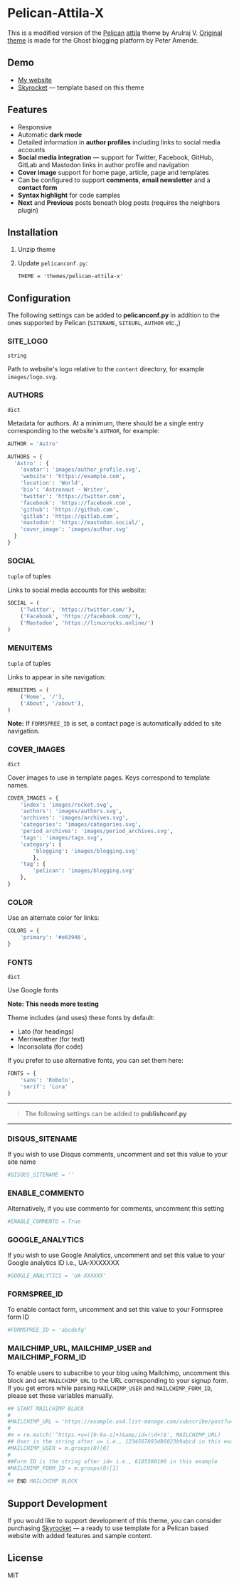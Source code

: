 # Pelican-Attila-X
This is a modified version of the [Pelican](https://github.com/getpelican/pelican) [attila](https://github.com/arulrajnet/attila) theme by Arulraj V. [Original theme](https://github.com/zutrinken/attila) is made for the Ghost blogging platform by Peter Amende.

## Demo
* [My website](https://vimaltech.com)
* [Skyrocket](https://skyrocket.vimaltech.com) — template based on this theme


## Features
- Responsive
- Automatic **dark mode**
- Detailed information in **author profiles** including links to social media accounts
- **Social media integration** — support for Twitter, Facebook, GitHub, GitLab and Mastodon links in author profile and navigation
- **Cover image** support for home page, article, page and templates
- Can be configured to support **comments**, **email newsletter** and a **contact form**
- **Syntax highlight** for code samples
- **Next** and **Previous** posts beneath blog posts (requires the neighbors plugin)

## Installation
1. Unzip theme
2. Update `pelicanconf.py`:
   
       THEME = 'themes/pelican-attila-x'
       
## Configuration
The following settings can be added to **pelicanconf.py** in addition to the ones supported by Pelican (`SITENAME`, `SITEURL`, `AUTHOR` etc.,)

### SITE_LOGO
`string`

Path to website's logo relative to the `content` directory, for example `images/logo.svg`.

### AUTHORS
`dict`

Metadata for authors. At a minimum, there should be a single entry corresponding to the website's `AUTHOR`, for example:

```python
AUTHOR = 'Astro'

AUTHORS = {
  'Astro' : {
    'avatar': 'images/author_profile.svg',
    'website': 'https://example.com',
    'location': 'World',
    'bio': 'Astronaut · Writer',
    'twitter': 'https://twitter.com',
    'facebook': 'https://facebook.com',
    'github': 'https://github.com',
    'gitlab': 'https://gitlab.com',
    'mastodon': 'https://mastodon.social/',
    'cover_image': 'images/author.svg'
  }
}
```

### SOCIAL
`tuple` of tuples

Links to social media accounts for this website:

```python
SOCIAL = (
    ('Twitter', 'https://twitter.com/'),
    ('Facebook', 'https://facebook.com/'),
    ('Mastodon', 'https://linuxrocks.online/')
)
```

### MENUITEMS
`tuple` of tuples

Links to appear in site navigation:

```python
MENUITEMS = (
    ('Home', '/'),
    ('About', '/about'),
)
```

**Note:** If `FORMSPREE_ID` is set, a contact page is automatically added to site navigation.

### COVER_IMAGES
`dict`

Cover images to use in template pages. Keys correspond to template names.

```python
COVER_IMAGES = {
    'index': 'images/rocket.svg',
    'authors': 'images/authors.svg',
    'archives': 'images/archives.svg',
    'categories': 'images/categories.svg',
    'period_archives': 'images/period_archives.svg',
    'tags': 'images/tags.svg',
    'category': {
        'blogging': 'images/blogging.svg'
        },
    'tag': {
        'pelican': 'images/blogging.svg'
    },
}
```

### COLOR
Use an alternate color for links:

```python
COLORS = {
    'primary': '#e63946',
}
```

### FONTS
`dict`

Use Google fonts 

**Note: This needs more testing**

Theme includes (and uses) these fonts by default:
* Lato (for headings)
* Merriweather (for text)
* Inconsolata (for code)

If you prefer to use alternative fonts, you can set them here:

```python
FONTS = {
    'sans': 'Roboto',
    'serif': 'Lora'
}
```

---

> The following settings can be added to **publishconf.py**

---
### DISQUS_SITENAME
If you wish to use Disqus comments, uncomment and set this value to your site name

```python
#DISQUS_SITENAME = ''
```

### ENABLE_COMMENTO
Alternatively, if you use commento for comments, uncomment this setting

```python
#ENABLE_COMMENTO = True
```

### GOOGLE_ANALYTICS
If you wish to use Google Analytics, uncomment and set this value to your Google analytics ID i.e., UA-XXXXXXX

```python
#GOOGLE_ANALYTICS = 'UA-XXXXXX'
```

### FORMSPREE_ID
To enable contact form, uncomment and set this value to your Formspree form ID

```python
#FORMSPREE_ID = 'abcdefg'
```

### MAILCHIMP_URL, MAILCHIMP_USER and MAILCHIMP_FORM_ID
To enable users to subscribe to your blog using Mailchimp, uncomment this block and set `MAILCHIMP_URL` to the URL corresponding to your signup form. If you get errors while parsing `MAILCHIMP_USER` and `MAILCHIMP_FORM_ID`, please set
these variables manually.

```python
## START MAILCHIMP BLOCK
#
#MAILCHIMP_URL = 'https://example.us4.list-manage.com/subscribe/post?u=1234567893d86023b9abcd&amp;id=6185580190'
#
#m = re.match('^https.+u=([0-9a-z]+)&amp;id=(\d+)$', MAILCHIMP_URL)
## User is the string after u= i.e., 1234567893d86023b9abcd in this example
#MAILCHIMP_USER = m.groups(0)[0]
#
##Form ID is the string after id= i.e., 6185580190 in this example
#MAILCHIMP_FORM_ID = m.groups(0)[1]
#
## END MAILCHIMP BLOCK
```

## Support Development
If you would like to support development of this theme, you can consider purchasing [Skyrocket](https://gumroad.com/l/pelican-skyrocket) — a ready to use template for a Pelican based website with added features and sample content.

## License
MIT

